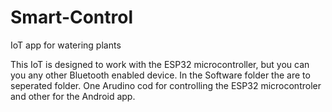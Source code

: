 # Smart-Control
IoT app for watering plants

This IoT is designed to work with the ESP32 microcontroller, but you can you any other Bluetooth enabled device. 
In the Software folder the are to seperated folder. One Arudino cod for controlling the ESP32 microcontroler and other for the Android app.
